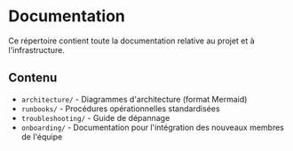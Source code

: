 # Documentation

Ce répertoire contient toute la documentation relative au projet et à l'infrastructure.

## Contenu

- `architecture/` - Diagrammes d'architecture (format Mermaid)
- `runbooks/` - Procédures opérationnelles standardisées
- `troubleshooting/` - Guide de dépannage
- `onboarding/` - Documentation pour l'intégration des nouveaux membres de l'équipe